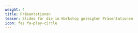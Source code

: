 ```yaml
---
weight: 4
title: Präsentationen
teaser: Slides für die im Workshop gezeigten Präsentationen
icon: fas fa-play-circle
---
```

